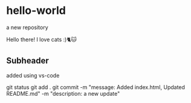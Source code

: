 # hello-world
a new repository

Hello there!
I love cats :)🐈🐱

## Subheader
added using vs-code

git status
git add .
git commit -m "message: Added index.html, Updated README.md" -m "description: a new update"